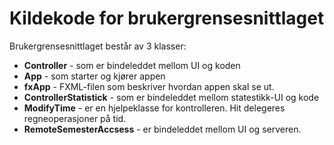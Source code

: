 # Kildekode for brukergrensesnittlaget

Brukergrensesnittlaget består av 3 klasser:

- **Controller** - som er bindeleddet mellom UI og koden
- **App** - som starter og kjører appen
- **fxApp** - FXML-filen som beskriver hvordan appen skal se ut. 
- **ControllerStatistick** - som er bindeleddet mellom statestikk-UI og kode
- **ModifyTime** - er en hjelpeklasse for kontrolleren. Hit delegeres regneoperasjoner på tid.
- **RemoteSemesterAccsess** - er bindeleddet mellom UI og serveren. 